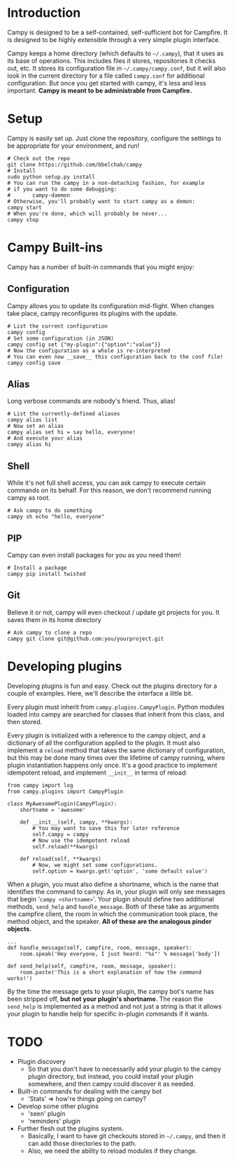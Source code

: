 Introduction
==================

Campy is designed to be a self-contained, self-sufficient bot for Campfire.
It is designed to be highly extensible through a very simple plugin interface.

Campy keeps a home directory (which defaults to `~/.campy`), that it uses as
its base of operations. This includes files it stores, repositories it checks
out, etc. It stores its configuration file in `~/.campy/campy.conf`, but it
will also look in the current directory for a file called `campy.conf` for 
additional configuration. But once you get started with campy, it's less 
and less important. __Campy is meant to be administrable from Campfire.__

Setup
==================

Campy is easily set up. Just clone the repository, configure the settings to be
appropriate for your environment, and run!

	# Check out the repo
	git clone https://github.com/bbelchak/campy
	# Install
	sudo python setup.py install
	# You can run the campy in a non-detaching fashion, for example
	# if you want to do some debugging:
	#		campy-daemon
	# Otherwise, you'll probably want to start campy as a demon:
	campy start
	# When you're done, which will probably be never...
	campy stop

Campy Built-ins
===============

Campy has a number of built-in commands that you might enjoy:

Configuration
-------------

Campy allows you to update its configuration mid-flight. When changes take place,
campy reconfigures its plugins with the update.

	# List the current configuration
	campy config
	# Set some configuration (in JSON)
	campy config set {"my-plugin":{"option":"value"}}
	# Now the configuration as a whole is re-interpreted
	# You can even now __save__ this configuration back to the conf file!
	campy config save

Alias
-----

Long verbose commands are nobody's friend. Thus, alias!

	# List the currently-defined aliases
	campy alias list
	# Now set an alias
	campy alias set hi = say hello, everyone!
	# And execute your alias
	campy alias hi

Shell
-----

While it's not full shell access, you can ask campy to execute certain commands on
its behalf. For this reason, we don't recommend running campy as root.

	# Ask campy to do something
	campy sh echo "hello, everyone"

PIP
---

Campy can even install packages for you as you need them!

	# Install a package
	campy pip install twisted

Git
---

Believe it or not, campy will even checkout / update git projects for you. It saves
them in its home directory

	# Ask campy to clone a repo
	campy git clone git@github.com:you/yourproject.git

Developing plugins
==================

Developing plugins is fun and easy. Check out the plugins directory for a couple
of examples. Here, we'll describe the interface a little bit.

Every plugin must inherit from `campy.plugins.CampyPlugin`. Python modules loaded
into campy are searched for classes that inherit from this class, and then stored.

Every plugin is initialized with a reference to the campy object, and a dictionary
of all the configuration applied to the plugin. It must also implement a `reload`
method that takes the same dictionary of configuration, but this may be done many
times over the lifetime of campy running, where plugin instantiation happens only
once. It's a good practice to implement idempotent reload, and implement `__init__`
in terms of reload:

	from campy import log
	from campy.plugins import CampyPlugin
	
	class MyAwesomePlugin(CampyPlugin):
		shortname = 'awesome'
	
		def __init__(self, campy, **kwargs):
			# You may want to save this for later reference
			self.campy = campy
			# Now use the idempotent reload
			self.reload(**kwargs)
		
		def reload(self, **kwargs)
			# Now, we might set some configurations.
			self.option = kwargs.get('option', 'some default value')

When a plugin, you must also define a shortname, which is the name that identifies
the command to campy. As in, your plugin will only see messages that begin
'`campy <shortname>`'. Your plugin should define two additional methods, `send_help`
and `handle_message`. Both of these take as arguments the campfire client, the room
in which the communication took place, the method object, and the speaker. __All
of these are the analogous pinder objects.__

	...
	def handle_message(self, campfire, room, message, speaker):
		room.speak('Hey everyone, I just heard: "%s"' % message['body'])
	
	def send_help(self, campfire, room, message, speaker):
		room.paste('This is a short explanation of how the command works!')

By the time the message gets to your plugin, the campy bot's name has been stripped
off, __but not your plugin's shortname__. The reason the `send_help` is implemented
as a method and not just a string is that it allows your plugin to handle help for
specific in-plugin commands if it wants.

TODO
===================

* Plugin discovery
	* So that you don't have to necessarily add your plugin to the campy plugin
	directory, but instead, you could install your plugin somewhere, and then
	campy could discover it as needed.
* Built-in commands for dealing with the campy bot
	* 'Stats' => how're things going on campy?
* Develop some other plugins
	* 'seen' plugin
	* 'reminders' plugin
* Further flesh out the plugins system.
	* Basically, I want to have git checkouts stored in ``~/.campy``, and then it
	can add those directories to the path.
	* Also, we need the ability to reload modules if they change.
